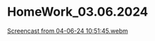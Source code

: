 # HomeWork_03.06.2024

[Screencast from 04-06-24 10:51:45.webm](https://github.com/Iskandarrcode/HomeWork_03.06.2024/assets/153985172/9e03071b-9e71-4b3a-8ba3-5d69d2c4d0e2)
